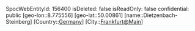 ﻿---
location: [50.00861,8.775556]
type: Station
tags:
- geo/Station

---
SpocWebEntityId: 156400
isDeleted: false
isReadOnly: false
confidential: public
[geo-lon::8.775556]
[geo-lat::50.00861]
[name::Dietzenbach-Steinberg]
[Country::[Germany](geo/Continent/Europe/Germany.md)]
[City::[Frankfurt@Main](geo/Continent/Europe/Germany/Hessen/Frankfurt@Main.md)]

